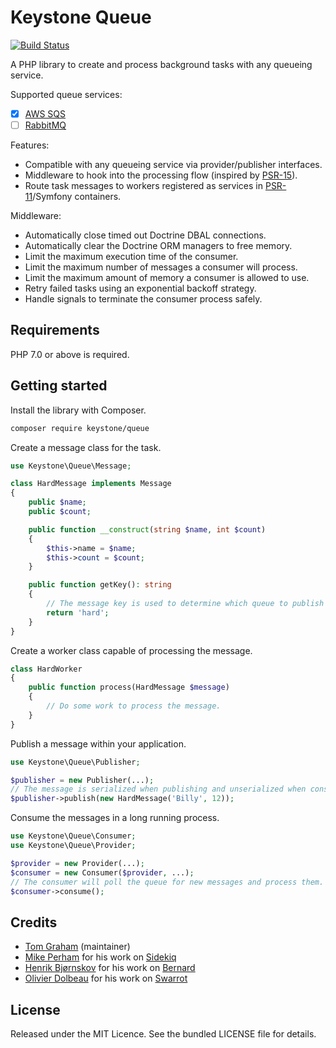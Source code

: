 # Keystone Queue

[![Build Status](https://travis-ci.org/keystonephp/queue.png)](https://travis-ci.org/keystonephp/queue)

A PHP library to create and process background tasks with any queueing service.

Supported queue services:

* [x] [AWS SQS](https://aws.amazon.com/sqs)
* [ ] [RabbitMQ](https://www.rabbitmq.com)

Features:

* Compatible with any queueing service via provider/publisher interfaces.
* Middleware to hook into the processing flow (inspired by [PSR-15](https://github.com/php-fig/fig-standards/tree/master/proposed/http-middleware)).
* Route task messages to workers registered as services in [PSR-11](https://github.com/container-interop/fig-standards/blob/master/proposed/container.md)/Symfony containers.

Middleware:

* Automatically close timed out Doctrine DBAL connections.
* Automatically clear the Doctrine ORM managers to free memory.
* Limit the maximum execution time of the consumer.
* Limit the maximum number of messages a consumer will process.
* Limit the maximum amount of memory a consumer is allowed to use.
* Retry failed tasks using an exponential backoff strategy.
* Handle signals to terminate the consumer process safely.

## Requirements

PHP 7.0 or above is required.

## Getting started

Install the library with Composer.

```bash
composer require keystone/queue
```

Create a message class for the task.

```php
use Keystone\Queue\Message;

class HardMessage implements Message
{
    public $name;
    public $count;

    public function __construct(string $name, int $count)
    {
        $this->name = $name;
        $this->count = $count;
    }

    public function getKey(): string
    {
        // The message key is used to determine which queue to publish to.
        return 'hard';
    }
}
```

Create a worker class capable of processing the message.

```php
class HardWorker
{
    public function process(HardMessage $message)
    {
        // Do some work to process the message.
    }
}
```

Publish a message within your application.

```php
use Keystone\Queue\Publisher;

$publisher = new Publisher(...);
// The message is serialized when publishing and unserialized when consuming
$publisher->publish(new HardMessage('Billy', 12));
```

Consume the messages in a long running process.

```php
use Keystone\Queue\Consumer;
use Keystone\Queue\Provider;

$provider = new Provider(...);
$consumer = new Consumer($provider, ...);
// The consumer will poll the queue for new messages and process them.
$consumer->consume();
```

## Credits

- [Tom Graham](https://github.com/tompedals) (maintainer)
- [Mike Perham](https://github.com/mperham) for his work on [Sidekiq](https://github.com/mperham/sidekiq)
- [Henrik Bjørnskov](https://github.com/henrikbjorn) for his work on [Bernard](https://github.com/bernardphp/bernard)
- [Olivier Dolbeau](https://github.com/odolbeau) for his work on [Swarrot](https://github.com/swarrot/swarrot)

## License

Released under the MIT Licence. See the bundled LICENSE file for details.
